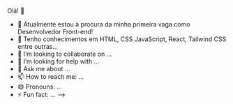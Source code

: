 Olá! 👋

- 🔭 Atualmente estou à procura da minha primeira vaga como Desenvolvedor Front-end!
- 🌱 Tenho conhecimentos em <bold> HTML, CSS JavaScript, React, Tailwind CSS entre outras... </bold>
- 👯 I’m looking to collaborate on ...
- 🤔 I’m looking for help with ...
- 💬 Ask me about ...
- 📫 How to reach me: ...
- 😄 Pronouns: ...
- ⚡ Fun fact: ...
-->
